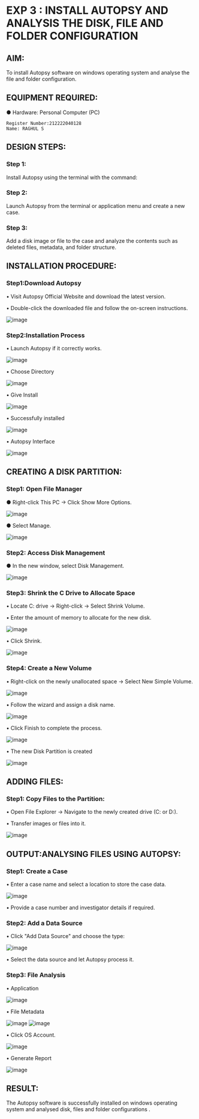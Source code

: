 # EXP 3 : INSTALL AUTOPSY AND ANALYSIS THE DISK, FILE AND FOLDER CONFIGURATION

## AIM:
To install Autopsy software on windows operating system and analyse the file
and folder configuration.

## EQUIPMENT REQUIRED:
  ●	Hardware: Personal Computer (PC)

```
Register Number:212222040128
Name: RAGHUL S
```

## DESIGN STEPS:
### Step 1:
Install Autopsy using the terminal with the command:

### Step 2:
Launch Autopsy from the terminal or application menu and create a new case.

### Step 3:
Add a disk image or file to the case and analyze the contents such as deleted files, metadata, and folder structure.

## INSTALLATION PROCEDURE:
### Step1:Download Autopsy
  •	Visit Autopsy Official Website and download the latest version.
  
  •	Double-click the downloaded file and follow the on-screen instructions.
  
 ![image](https://github.com/user-attachments/assets/96cf224a-f14e-4df2-9d7c-a7a35f33ea52)


### Step2:Installation Process
  •	Launch Autopsy if it correctly works. 
  
  ![image](https://github.com/user-attachments/assets/dd0044c0-9823-4833-b3d5-66949ddcbc30)


  •	Choose Directory
  
  ![image](https://github.com/user-attachments/assets/d28c1658-cdbb-475d-bf17-f6170af6dead)


  •	Give Install
  
  ![image](https://github.com/user-attachments/assets/b4ccb5a9-402d-4969-b9f0-9d4d377644c5)


  •	Successfully installed
  
![image](https://github.com/user-attachments/assets/75879eb8-5fd9-44eb-8342-39216d2bcb4f)


  •	Autopsy Interface
  
  ![image](https://github.com/user-attachments/assets/eea203a8-9052-4970-bf73-462cfc76d12f)

## CREATING A DISK PARTITION:
### Step1: Open File Manager
  ●	Right-click This PC → Click Show More Options.
  
  ![image](https://github.com/user-attachments/assets/2ed5b7b4-f45f-4c2a-9a55-55a8dc1b9dba)


  ●	Select Manage.
  
  ![image](https://github.com/user-attachments/assets/f9f55817-499f-49f0-8a69-ad445b7c1981)


### Step2: Access Disk Management
  ●	In the new window, select Disk Management.
  
![image](https://github.com/user-attachments/assets/4987a9b2-1d3d-4046-80c3-12e57c33affc)


### Step3: Shrink the C Drive to Allocate Space
  •	Locate C: drive → Right-click → Select Shrink Volume.
  
  •	Enter the amount of memory to allocate for the new disk.
  
  ![image](https://github.com/user-attachments/assets/6d8134e0-67f7-4776-a25c-274480a78a95)

  •	Click Shrink.
  
  ![image](https://github.com/user-attachments/assets/a950fb71-3105-4903-a524-e3b28a246047)

### Step4: Create a New Volume
  •	Right-click on the newly unallocated space → Select New Simple Volume.
  
![image](https://github.com/user-attachments/assets/8a90b72d-5d3e-48e4-9907-2866792e34a2)


  •	Follow the wizard and assign a disk name.
  
![image](https://github.com/user-attachments/assets/9cc64ce0-6b0f-49f4-9cf0-36100e4cb4f9)


  •	Click Finish to complete the process.
  
![image](https://github.com/user-attachments/assets/29cdf032-1354-485e-b94e-61cb1a93db59)


  •	The new Disk Partition is created
  
![image](https://github.com/user-attachments/assets/b209db5c-c0ec-48af-a5d3-2e5d6ab1ed2c)


## ADDING FILES:
### Step1: Copy Files to the Partition:
  •	Open File Explorer → Navigate to the newly created drive (C: or D:).
  
  •	Transfer images or files into it.
  
![image](https://github.com/user-attachments/assets/bcfc179a-3116-49dc-9175-65a91ea44e89)


## OUTPUT:ANALYSING FILES USING AUTOPSY:

### Step1: Create a Case
  •	Enter a case name and select a location to store the case data.
  
![image](https://github.com/user-attachments/assets/82f7c389-b962-4789-a9e9-c1b60c9810d2)


  •	Provide a case number and investigator details if required.

### Step2: Add a Data Source
  •	Click "Add Data Source" and choose the type:
  
![image](https://github.com/user-attachments/assets/dc3a4f7e-f38d-4bb0-8bcf-2f3d0e027294)


  •	Select the data source and let Autopsy process it.
### Step3: File Analysis
  •	Application
  
![image](https://github.com/user-attachments/assets/62b9e000-e694-437d-9bee-4894fc7b9826)


  •	File Metadata
  
 ![image](https://github.com/user-attachments/assets/7d75b8ac-2508-4eab-9107-aa7ca8ca06be)
![image](https://github.com/user-attachments/assets/3555f622-bc15-4c60-9ea4-efa9dbfb4a2c)


  •	Click OS Account.
  
 ![image](https://github.com/user-attachments/assets/711911dd-166f-476b-a134-df03c02b556e)


  •	Generate Report
  
![image](https://github.com/user-attachments/assets/8dec9b2b-e50c-4df7-a6a6-ae3b89f6e6c0)




## RESULT:
The Autopsy software is successfully installed on windows operating system and 
analysed disk, files and folder configurations .


